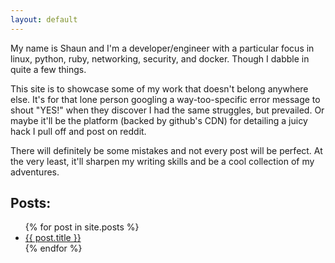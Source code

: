 ```yaml
---
layout: default
---
```


My name is Shaun and I'm a developer/engineer with a particular focus in linux, python, ruby, networking, security, and docker. Though I dabble in quite a few things.

This site is to showcase some of my work that doesn't belong anywhere else. It's for that lone person googling a way-too-specific error message to shout "YES!" when they discover I had the same struggles, but prevailed. Or maybe it'll be the platform (backed by github's CDN) for detailing a juicy hack I pull off and post on reddit.

There will definitely be some mistakes and not every post will be perfect. At the very least, it'll sharpen my writing skills and be a cool collection of my adventures.

## Posts:
<ul>
  {% for post in site.posts %}
    <li>
      <a href="{{ site.baseurl }}{{ post.url }}">{{ post.title }}</a>
    </li>
  {% endfor %}
</ul>
